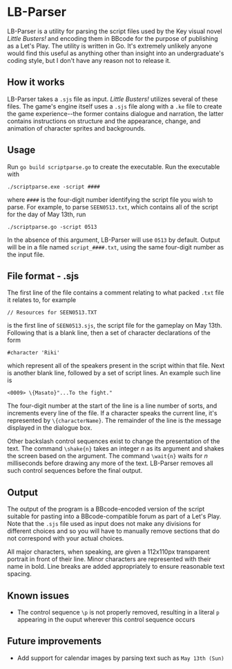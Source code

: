 LB-Parser
=========
LB-Parser is a utility for parsing the script files used by the Key visual novel <i>Little
Busters!</i> and encoding them in BBcode for the purpose of publishing as a Let's Play. The
utility is written in Go. It's extremely unlikely anyone would find this useful as anything
other than insight into an undergraduate's coding style, but I don't have any reason not to
release it.

How it works
------------
LB-Parser takes a `.sjs` file as input. <i>Little Busters!</i> utilizes several of these files.
The game's engine itself uses a `.sjs` file along with a `.ke` file to create the game
experience--the former contains dialogue and narration, the latter contains instructions on
structure and the appearance, change, and animation of character sprites and backgrounds.

Usage
-----
Run `go build scriptparse.go` to create the executable. Run the executable with

	./scriptparse.exe -script ####

where `####` is the four-digit number identifying the script file you wish to parse. For
example, to parse `SEEN0513.txt`, which contains all of the script for the day of May 13th, run

	./scriptparse.go -script 0513

In the absence of this argument, LB-Parser will use `0513` by default. Output will be in a file
named `script_####.txt`, using the same four-digit number as the input file.

File format - .sjs
------------------
The first line of the file contains a comment relating to what packed `.txt` file it relates
to, for example

	// Resources for SEEN0513.TXT

is the first line of `SEEN0513.sjs`, the script file for the gameplay on May 13th. Following
that is a blank line, then a set of character declarations of the form

	#character 'Riki'

which represent all of the speakers present in the script within that file. Next is another
blank line, followed by a set of script lines. An example such line is

	<0009> \{Masato}"...To the fight."

The four-digit number at the start of the line is a line number of sorts, and increments
every line of the file. If a character speaks the current line, it's represented by
`\{characterName}`. The remainder of the line is the message displayed in the dialogue box.

Other backslash control sequences exist to change the presentation of the text. The command
`\shake{n}` takes an integer <i>n</i> as its argument and shakes the screen based on the
argument. The command `\wait{n}` waits for <i>n</i> milliseconds before drawing any more
of the text. LB-Parser removes all such control sequences before the final output.

Output
------
The output of the program is a BBcode-encoded version of the script suitable for pasting into
a BBcode-compatible forum as part of a Let's Play. Note that the `.sjs` file used as input
does not make any divisions for different choices and so you will have to manually remove
sections that do not correspond with your actual choices.

All major characters, when speaking, are given a 112x110px transparent portrait in front
of their line. Minor characters are represented with their name in bold. Line breaks are
added appropriately to ensure reasonable text spacing.

Known issues
------------
* The control sequence `\p` is not properly removed, resulting in a literal `p` appearing
in the ouput wherever this control sequence occurs

Future improvements
-------------------
* Add support for calendar images by parsing text such as `May 13th (Sun)`
